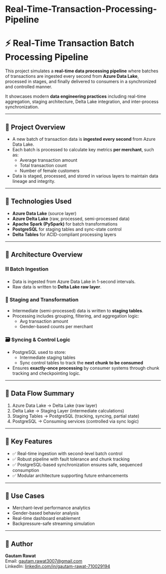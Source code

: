 # Real-Time-Transaction-Processing-Pipeline
# ⚡ Real-Time Transaction Batch Processing Pipeline

This project simulates a **real-time data processing pipeline** where batches of transactions are ingested every second from **Azure Data Lake**, processed in stages, and finally delivered to consumers in a synchronized and controlled manner.

It showcases modern **data engineering practices** including real-time aggregation, staging architecture, Delta Lake integration, and inter-process synchronization.

---

## 🚀 Project Overview

- A new batch of transaction data is **ingested every second** from Azure Data Lake.
- Each batch is processed to calculate key metrics **per merchant**, such as:
  - Average transaction amount
  - Total transaction count
  - Number of female customers
- Data is staged, processed, and stored in various layers to maintain data lineage and integrity.

---

## 🔧 Technologies Used

- **Azure Data Lake** (source layer)
- **Azure Delta Lake** (raw, processed, semi-processed data)
- **Apache Spark (PySpark)** for batch transformations
- **PostgreSQL** for staging tables and sync-state control
- **Delta Tables** for ACID-compliant processing layers

---

## 🧱 Architecture Overview

### ⛓️ Batch Ingestion
- Data is ingested from Azure Data Lake in 1-second intervals.
- Raw data is written to **Delta Lake raw layer**.

### 🔄 Staging and Transformation
- Intermediate (semi-processed) data is written to **staging tables**.
- Processing includes grouping, filtering, and aggregation logic:
  - Avg transaction amount
  - Gender-based counts per merchant

### 🗃️ Syncing & Control Logic
- PostgreSQL used to store:
  - Intermediate staging tables
  - Sync control tables to track the **next chunk to be consumed**
- Ensures **exactly-once processing** by consumer systems through chunk tracking and checkpointing logic.

---

## 📁 Data Flow Summary

1. Azure Data Lake → Delta Lake (raw layer)  
2. Delta Lake → Staging Layer (intermediate calculations)  
3. Staging Tables → PostgreSQL (tracking, syncing, partial state)  
4. PostgreSQL → Consuming services (controlled via sync logic)

---

## 🎯 Key Features

- ✅ Real-time ingestion with second-level batch control
- ✅ Robust pipeline with fault tolerance and chunk tracking
- ✅ PostgreSQL-based synchronization ensures safe, sequenced consumption
- ✅ Modular architecture supporting future enhancements

---

## 📌 Use Cases

- Merchant-level performance analytics  
- Gender-based behavior analysis  
- Real-time dashboard enablement  
- Backpressure-safe streaming simulation

---

## 📄 Author

**Gautam Rawat**  
Email: gautam.rawat3007@gmail.com  
LinkedIn: [linkedin.com/in/gautam-rawat-710029194](https://linkedin.com/in/gautam-rawat-710029194)

